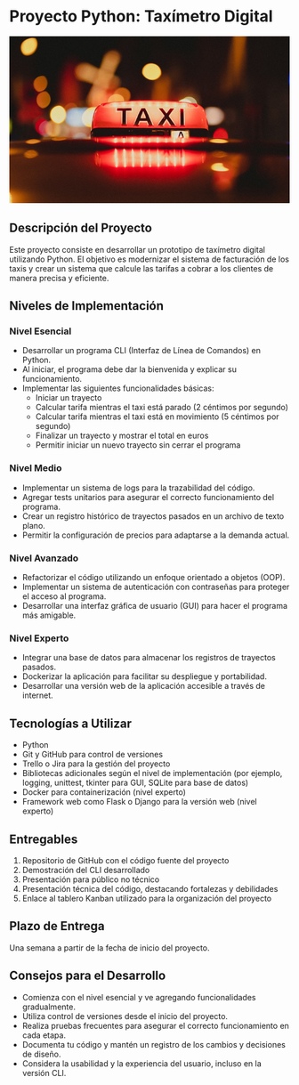 # Proyecto Python: Taxímetro Digital

<img src="./assets/taxi-7433597_1280.jpg" alt="drawing" style="width:100%; max-height:300px; object-fit:cover;" />

## Descripción del Proyecto
Este proyecto consiste en desarrollar un prototipo de taxímetro digital utilizando Python. El objetivo es modernizar el sistema de facturación de los taxis y crear un sistema que calcule las tarifas a cobrar a los clientes de manera precisa y eficiente.

## Niveles de Implementación

### Nivel Esencial
- Desarrollar un programa CLI (Interfaz de Línea de Comandos) en Python.
- Al iniciar, el programa debe dar la bienvenida y explicar su funcionamiento.
- Implementar las siguientes funcionalidades básicas:
  - Iniciar un trayecto
  - Calcular tarifa mientras el taxi está parado (2 céntimos por segundo)
  - Calcular tarifa mientras el taxi está en movimiento (5 céntimos por segundo)
  - Finalizar un trayecto y mostrar el total en euros
  - Permitir iniciar un nuevo trayecto sin cerrar el programa

### Nivel Medio

- Implementar un sistema de logs para la trazabilidad del código.
- Agregar tests unitarios para asegurar el correcto funcionamiento del programa.
- Crear un registro histórico de trayectos pasados en un archivo de texto plano.
- Permitir la configuración de precios para adaptarse a la demanda actual.


### Nivel Avanzado

- Refactorizar el código utilizando un enfoque orientado a objetos (OOP).
- Implementar un sistema de autenticación con contraseñas para proteger el acceso al programa.
- Desarrollar una interfaz gráfica de usuario (GUI) para hacer el programa más amigable.


### Nivel Experto

- Integrar una base de datos para almacenar los registros de trayectos pasados.
- Dockerizar la aplicación para facilitar su despliegue y portabilidad.
- Desarrollar una versión web de la aplicación accesible a través de internet.


## Tecnologías a Utilizar

- Python
- Git y GitHub para control de versiones
- Trello o Jira para la gestión del proyecto
- Bibliotecas adicionales según el nivel de implementación (por ejemplo, logging, unittest, tkinter para GUI, SQLite para base de datos)
- Docker para containerización (nivel experto)
- Framework web como Flask o Django para la versión web (nivel experto)


## Entregables

1. Repositorio de GitHub con el código fuente del proyecto
2. Demostración del CLI desarrollado
3. Presentación para público no técnico
4. Presentación técnica del código, destacando fortalezas y debilidades
5. Enlace al tablero Kanban utilizado para la organización del proyecto


## Plazo de Entrega

Una semana a partir de la fecha de inicio del proyecto.

## Consejos para el Desarrollo

- Comienza con el nivel esencial y ve agregando funcionalidades gradualmente.
- Utiliza control de versiones desde el inicio del proyecto.
- Realiza pruebas frecuentes para asegurar el correcto funcionamiento en cada etapa.
- Documenta tu código y mantén un registro de los cambios y decisiones de diseño.
- Considera la usabilidad y la experiencia del usuario, incluso en la versión CLI.